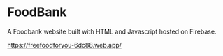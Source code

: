 # FoodBank

A Foodbank website built with HTML and Javascript hosted on Firebase.

https://freefoodforyou-6dc88.web.app/
